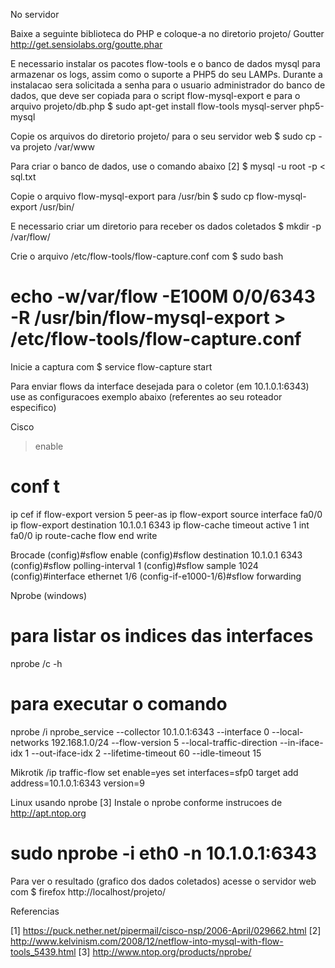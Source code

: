 No servidor

Baixe a seguinte biblioteca do PHP e coloque-a no diretorio projeto/
Goutter http://get.sensiolabs.org/goutte.phar

E necessario instalar os pacotes flow-tools e o banco de dados mysql
para armazenar os logs, assim como o suporte a PHP5 do seu LAMPs. 
Durante a instalacao sera solicitada a senha para o usuario administrador 
do banco de dados, que deve ser copiada para o script flow-mysql-export
e para o arquivo projeto/db.php
$ sudo apt-get install flow-tools mysql-server php5-mysql

Copie os arquivos do diretorio projeto/ para o seu servidor web
$ sudo cp -va projeto /var/www

Para criar o banco de dados, use o comando abaixo [2]
$ mysql -u root -p < sql.txt

Copie o arquivo flow-mysql-export para /usr/bin
$ sudo cp flow-mysql-export /usr/bin/

E necessario criar um diretorio para receber os dados coletados
$ mkdir -p /var/flow/

Crie o arquivo /etc/flow-tools/flow-capture.conf com
$ sudo bash
# echo \-w/var/flow -E100M 0/0/6343 -R /usr/bin/flow-mysql-export > /etc/flow-tools/flow-capture.conf

Inicie a captura com
$ service flow-capture start

Para enviar flows da interface desejada para o coletor (em 10.1.0.1:6343)
use as configuracoes exemplo abaixo (referentes ao seu roteador especifico)

Cisco 
> enable
# conf t
ip cef
if flow-export version 5 peer-as
ip flow-export source interface fa0/0
ip flow-export destination 10.1.0.1 6343
ip flow-cache timeout active 1
int fa0/0
ip route-cache flow
end
write

Brocade
(config)#sflow enable
(config)#sflow destination 10.1.0.1 6343
(config)#sflow polling-interval 1
(config)#sflow sample 1024
(config)#interface ethernet 1/6
 (config-if-e1000-1/6)#sflow forwarding

Nprobe (windows)
# para listar os indices das interfaces 
nprobe /c -h
# para executar o comando
nprobe /i nprobe_service --collector 10.1.0.1:6343 --interface 0 --local-networks 192.168.1.0/24 --flow-version 5 --local-traffic-direction --in-iface-idx 1 --out-iface-idx 2 --lifetime-timeout 60 --idle-timeout 15

Mikrotik
/ip traffic-flow
set enable=yes
set interfaces=sfp0
target add address=10.1.0.1:6343 version=9

Linux usando nprobe [3]
Instale o nprobe conforme instrucoes de http://apt.ntop.org
# sudo nprobe -i eth0 -n 10.1.0.1:6343 

Para ver o resultado (grafico dos dados coletados) acesse o servidor web com
$ firefox http://localhost/projeto/

Referencias

[1] https://puck.nether.net/pipermail/cisco-nsp/2006-April/029662.html
[2] http://www.kelvinism.com/2008/12/netflow-into-mysql-with-flow-tools_5439.html
[3] http://www.ntop.org/products/nprobe/
